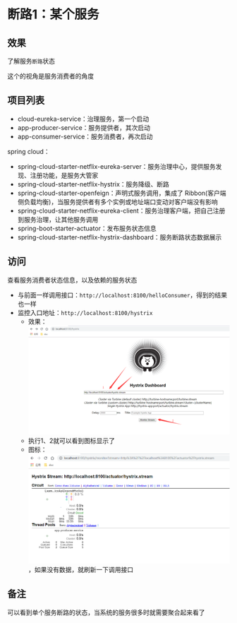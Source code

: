 #   断路1：某个服务


##  效果

了解服务`断路`状态

这个的视角是服务消费者的角度


##  项目列表
-   cloud-eureka-service：治理服务，第一个启动
-   app-producer-service：服务提供者，其次启动
-   app-consumer-service：服务消费者，再次启动

spring cloud：
-   spring-cloud-starter-netflix-eureka-server：服务治理中心，提供服务发现、注册功能，是服务大管家
-   spring-cloud-starter-netflix-hystrix：服务降级、断路
-   spring-cloud-starter-openfeign：声明式服务调用，集成了 Ribbon(客户端侧负载均衡)，当服务提供者有多个实例或地址端口变动对客户端没有影响
-   spring-cloud-starter-netflix-eureka-client：服务治理客户端，把自己注册到服务治理，让其他服务调用
-   spring-boot-starter-actuator：发布服务状态信息
-   spring-cloud-starter-netflix-hystrix-dashboard：服务断路状态数据展示

##  访问

查看服务消费者状态信息，以及依赖的服务状态

-   与前面一样调用接口：`http://localhost:8100/helloConsumer`，得到的结果也一样
-   监控入口地址：`http://localhost:8100/hystrix`
    -   效果：![20190516144207](../images/20190516144207.png)
    -   执行1、2就可以看到图标显示了
    -   图标：![20190516144403](../images/20190516144403.png)，如果没有数据，就刷新一下调用接口


##  备注

可以看到单个服务断路的状态，当系统的服务很多时就需要聚合起来看了
